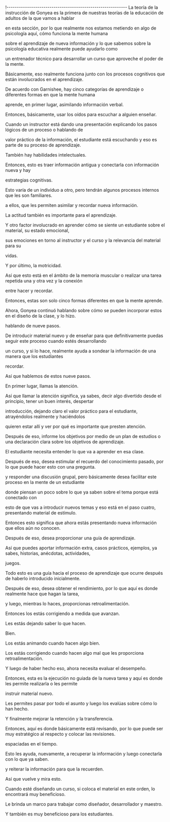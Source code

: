 !-----------------------------------------------------------
La teoría de la instrucción de Gonyea es la primera de nuestras teorías de la educación de adultos de la que vamos a hablar

en esta sección, por lo que realmente nos estamos metiendo en algo de psicología aquí, cómo funciona la mente humana

sobre el aprendizaje de nueva información y lo que sabemos sobre la psicología educativa realmente puede ayudarlo como

un entrenador técnico para desarrollar un curso que aproveche el poder de la mente.

Básicamente, eso realmente funciona junto con los procesos cognitivos que están involucrados en el aprendizaje.

De acuerdo con Garnishee, hay cinco categorías de aprendizaje o diferentes formas en que la mente humana

aprende, en primer lugar, asimilando información verbal.

Entonces, básicamente, usar los oídos para escuchar a alguien enseñar.

Cuando un instructor está dando una presentación explicando los pasos lógicos de un proceso o hablando de

valor práctico de la información, el estudiante está escuchando y eso es parte de su proceso de aprendizaje.

También hay habilidades intelectuales.

Entonces, esto es traer información antigua y conectarla con información nueva y hay

estrategias cognitivas.

Esto varía de un individuo a otro, pero tendrán algunos procesos internos que les son familiares.

a ellos, que les permiten asimilar y recordar nueva información.

La actitud también es importante para el aprendizaje.

Y otro factor involucrado en aprender cómo se siente un estudiante sobre el material, su estado emocional,

sus emociones en torno al instructor y el curso y la relevancia del material para su

vidas.

Y por último, la motricidad.

Así que esto está en el ámbito de la memoria muscular o realizar una tarea repetida una y otra vez y la conexión

entre hacer y recordar.

Entonces, estas son solo cinco formas diferentes en que la mente aprende.

Ahora, Gonyea continuó hablando sobre cómo se pueden incorporar estos en el diseño de la clase, y lo hizo.

hablando de nueve pasos.

De introducir material nuevo y de enseñar para que definitivamente puedas seguir este proceso cuando estés desarrollando

un curso, y si lo hace, realmente ayuda a sondear la información de una manera que los estudiantes

recordar.

Así que hablemos de estos nueve pasos.

En primer lugar, llamas la atención.

Así que llamar la atención significa, ya sabes, decir algo divertido desde el principio, tener un buen interés, despertar

introducción, dejando claro el valor práctico para el estudiante, atrayéndolos realmente y haciéndolos

quieren estar allí y ver por qué es importante que presten atención.

Después de eso, informe los objetivos por medio de un plan de estudios o una declaración clara sobre los objetivos de aprendizaje.

El estudiante necesita entender lo que va a aprender en esa clase.

Después de eso, desea estimular el recuerdo del conocimiento pasado, por lo que puede hacer esto con una pregunta.

y responder una discusión grupal, pero básicamente desea facilitar este proceso en la mente de un estudiante

donde piensan un poco sobre lo que ya saben sobre el tema porque está conectado con

esto de que vas a introducir nuevos temas y eso está en el paso cuatro, presentando material de estímulo.

Entonces esto significa que ahora estás presentando nueva información que ellos aún no conocen.

Después de eso, desea proporcionar una guía de aprendizaje.

Así que puedes aportar información extra, casos prácticos, ejemplos, ya sabes, historias, anécdotas, actividades,

juegos.

Todo esto es una guía hacia el proceso de aprendizaje que ocurre después de haberlo introducido inicialmente.

Después de eso, desea obtener el rendimiento, por lo que aquí es donde realmente hace que hagan la tarea,

y luego, mientras lo haces, proporcionas retroalimentación.

Entonces los estás corrigiendo a medida que avanzan.

Les estás dejando saber lo que hacen.

Bien.

Los estás animando cuando hacen algo bien.

Los estás corrigiendo cuando hacen algo mal que les proporciona retroalimentación.

Y luego de haber hecho eso, ahora necesita evaluar el desempeño.

Entonces, esta es la ejecución no guiada de la nueva tarea y aquí es donde les permite realizarla o les permite

instruir material nuevo.

Les permites pasar por todo el asunto y luego los evalúas sobre cómo lo han hecho.

Y finalmente mejorar la retención y la transferencia.

Entonces, aquí es donde básicamente está revisando, por lo que puede ser muy estratégico al respecto y colocar las revisiones.

espaciadas en el tiempo.

Esto les ayuda, nuevamente, a recuperar la información y luego conectarla con lo que ya saben.

y reiterar la información para que la recuerden.

Así que vuelve y mira esto.

Cuando esté diseñando un curso, si coloca el material en este orden, lo encontrará muy beneficioso.

Le brinda un marco para trabajar como diseñador, desarrollador y maestro.

Y también es muy beneficioso para los estudiantes.